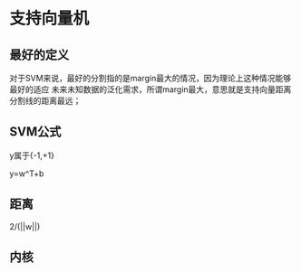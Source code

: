 # 支持向量机

## 最好的定义
对于SVM来说，最好的分割指的是margin最大的情况，因为理论上这种情况能够最好的适应
未来未知数据的泛化需求，所谓margin最大，意思就是支持向量距离分割线的距离最远；

## SVM公式
y属于{-1,+1}

y=w^T+b

## 距离
2/(||w||)

## 内核

